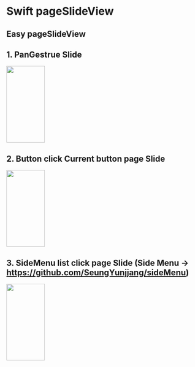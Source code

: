 # Swift pageSlideView
## Easy pageSlideView

## 1. PanGestrue Slide 
<img src="https://user-images.githubusercontent.com/49330255/55843027-0aac3200-5b71-11e9-8259-2585cb1309d1.gif" height="200" width="100">

## 2. Button click Current button page Slide
<img src="https://user-images.githubusercontent.com/49330255/55843027-0aac3200-5b71-11e9-8259-2585cb1309d1.gif" height="200" width="100">


## 3. SideMenu list click page Slide (Side Menu -> https://github.com/SeungYunjjang/sideMenu)
<img src="https://user-images.githubusercontent.com/49330255/55843030-0c75f580-5b71-11e9-8428-d92ae7d8be4e.gif" height="200" width="100">

